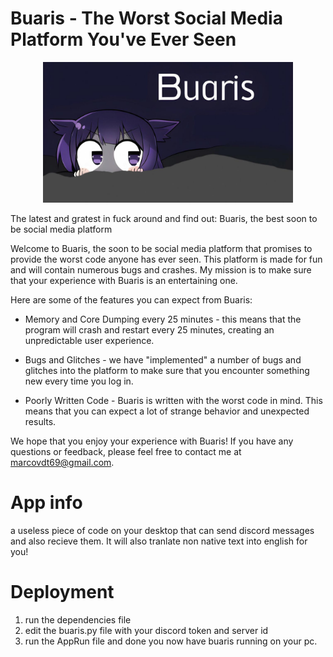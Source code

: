 # Buaris - The Worst Social Media Platform You've Ever Seen
<p align="center">
  <img width="400em" src="https://github.com/Marcovdt68/.github/blob/main/Buaris.png" />
  <br>
</p>
The latest and gratest in fuck around and find out: Buaris, the best soon to be social media platform

Welcome to Buaris, the soon to be social media platform that promises to provide the worst code anyone has ever seen.
This platform is made for fun and will contain numerous bugs and crashes.
My mission is to make sure that your experience with Buaris is an entertaining one.

Here are some of the features you can expect from Buaris:

- Memory and Core Dumping every 25 minutes - this means that the program will crash and restart every 25 minutes, creating an unpredictable user experience. 

- Bugs and Glitches - we have "implemented" a number of bugs and glitches into the platform to make sure that you encounter something new every time you log in. 

- Poorly Written Code - Buaris is written with the worst code in mind. This means that you can expect a lot of strange behavior and unexpected results.

We hope that you enjoy your experience with Buaris! If you have any questions or feedback, please feel free to contact me at marcovdt69@gmail.com.
# App info
a useless piece of code on your desktop that can send discord messages and also recieve them.
It will also tranlate non native text into english for you!
# Deployment
1. run the dependencies file
2. edit the buaris.py file with your discord token and server id
3. run the AppRun file
and done you now have buaris running on your pc.
